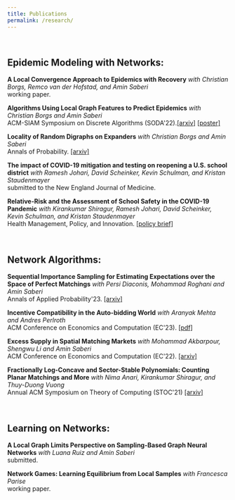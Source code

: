 ```yaml
---
title: Publications
permalink: /research/
---
```





<br>





## Epidemic Modeling with Networks:
**A Local Convergence Approach to Epidemics with Recovery**
*with Christian Borgs, Remco van der Hofstad, and Amin Saberi*\
working paper.


**Algorithms Using Local Graph Features to Predict Epidemics**
*with Christian Borgs and Amin Saberi*\
ACM-SIAM Symposium on Discrete Algorithms (SODA'22).[\[arxiv\]](https://arxiv.org/pdf/2110.08961.pdf) [\[poster\]](http://www.local-algorithms.com/posters/yeganeh.pdf)

**Locality of Random Digraphs on Expanders**
*with Christian Borgs and Amin Saberi*\
Annals of Probability. [\[arxiv\]](https://arxiv.org/pdf/2103.09952.pdf)

**The impact of COVID-19 mitigation and testing on reopening a U.S. school district**
*with Ramesh Johari, David Scheinker, Kevin Schulman, and Kristan Staudenmayer*\
submitted to the New England Journal of Medicine.

**Relative-Risk and the Assessment of School Safety in the COVID-19 Pandemic**
*with Kirankumar Shiragur, Ramesh Johari, David Scheinker, Kevin Schulman, and Kristan Staudenmayer*\
Health Management, Policy, and Innovation. [\[policy brief\]](https://hmpi.org/2021/02/25/relative-risk-and-the-assessment-of-school-safety-in-the-covid-19-pandemic-schools-may-offer-students-shelter-from-the-storm-2-25/)

<br>

## Network Algorithms:

**Sequential Importance Sampling for Estimating Expectations over the Space of Perfect Matchings**
*with Persi Diaconis, Mohammad Roghani and Amin Saberi*\
Annals of Applied Probability'23. [\[arxiv\]](https://arxiv.org/pdf/2107.00850.pdf)

**Incentive Compatibility in the Auto-bidding World**
*with Aranyak Mehta and Andres Perlroth*\
ACM Conference on Economics and Computation (EC'23). [\[pdf\]](https://yalimohammadi.github.io/files/Auto_bidding_is_not_IC_jul7.pdf)


**Excess Supply in Spatial Matching Markets**
*with Mohammad Akbarpour, Shengwu Li and Amin Saberi*\
ACM Conference on Economics and Computation (EC'22). [\[arxiv\]](https://arxiv.org/abs/2104.03219)


**Fractionally Log-Concave and Sector-Stable Polynomials: Counting Planar Matchings and More**
*with Nima Anari, Kirankumar Shiragur, and Thuy-Duong Vuong*\
Annual ACM Symposium on Theory of Computing (STOC'21) [\[arxiv\]](https://arxiv.org/pdf/2102.02708.pdf)


<br>

## Learning on Networks:

**A Local Graph Limits Perspective on Sampling-Based Graph Neural Networks**
*with Luana Ruiz and Amin Saberi*\
submitted.

**Network Games: Learning Equilibrium from Local Samples**
*with Francesca Parise*\
working paper.

